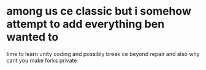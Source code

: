 # among us ce classic but i somehow attempt to add everything ben wanted to
time to learn unity coding and possibly break ce beyond repair and also why cant you make forks private
